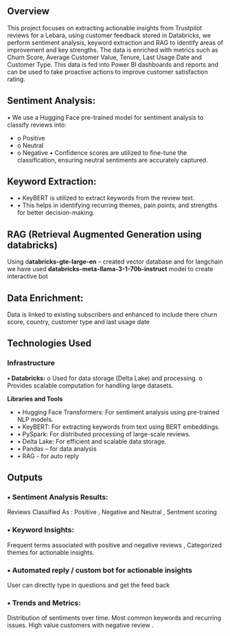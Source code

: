 
## Overview
This project focuses on extracting actionable insights from Trustpilot reviews for a Lebara, using customer feedback stored in Databricks, we perform sentiment analysis, keyword extraction and RAG to identify areas of improvement and key strengths. The data is enriched with metrics such as Churn Score, Average Customer Value, Tenure, Last Usage Date and Customer Type. This data is fed into Power BI dashboards and reports and can be used to take proactive actions to improve customer satisfaction rating.

## Sentiment Analysis:
•	We use a Hugging Face pre-trained model for sentiment analysis to classify reviews into:
- o	Positive
- o	Neutral
- o	Negative
•	Confidence scores are utilized to fine-tune the classification, ensuring neutral sentiments are accurately captured.

## Keyword Extraction:
-  •	KeyBERT is utilized to extract keywords from the review text.
-  •	This helps in identifying recurring themes, pain points, and strengths for better decision-making.

## RAG (Retrieval Augmented Generation using databricks)
Using d**atabricks-gte-large-en** – created vector database and for langchain we have used **databricks-meta-llama-3-1-70b-instruct** model to create interactive bot

## Data Enrichment:
Data is linked to existing subscribers and enhanced to include there churn score, country, customer type and last usage date

## Technologies Used
### Infrastructure

**•	Databricks:**
o	Used for data storage (Delta Lake) and processing.
o	Provides scalable computation for handling large datasets.

**Libraries and Tools**
- •	Hugging Face Transformers: For sentiment analysis using pre-trained NLP models.
- •	KeyBERT: For extracting keywords from text using BERT embeddings.
- •	PySpark: For distributed processing of large-scale reviews.
- •	Delta Lake: For efficient and scalable data storage.
- •	Pandas – for data analysis
- •	RAG - for auto reply 

## Outputs
### •	Sentiment Analysis Results:
  Reviews Classified As : Positive , Negative and Neutral ,   Sentment scoring
  

### •	Keyword Insights:
  Frequent terms associated with positive and negative reviews ,  Categorized themes for actionable insights.
   

### •	Automated reply / custom bot for actionable insights
  User can directly type in questions and get the feed back 
    
### •	Trends and Metrics:
Distribution of sentiments over time.  Most common keywords and recurring issues.   High value customers with negative review
 .



